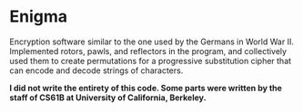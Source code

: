 # Enigma
Encryption software similar to the one used by the Germans in World War II. Implemented rotors, pawls, and reflectors in the program, and collectively used them to create permutations for a progressive substitution cipher that can encode and decode strings of characters.

**I did not write the entirety of this code. Some parts were written by the staff of CS61B at University of California, Berkeley.**
